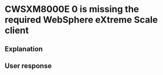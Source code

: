 # CWSXM8000E 0 is missing the required WebSphere eXtreme Scale client

## Explanation

## User response
